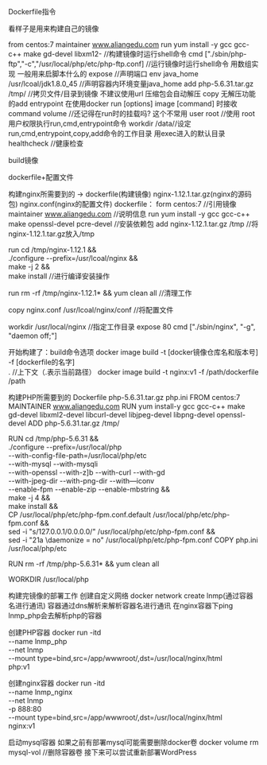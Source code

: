 Dockerfile指令

看样子是用来构建自己的镜像

from centos:7
maintainer www.aliangedu.com
run yum install -y gcc gcc-c++ make gd-devel libxm12- //构建镜像时运行shell命令
cmd ["./sbin/php-ftp","-c","/usr/local/php/etc/php-ftp.conf] //运行镜像时运行shell命令 用数组实现 一般用来启脚本什么的
expose //声明端口
env java_home /usr/lcoal/jdk1.8.0_45 //声明容器内环境变量java_home
add php-5.6.31.tar.gz /tmp/ //拷贝文件/目录到镜像 不建议使用url 压缩包会自动解压
copy 无解压功能的add
entrypoint 在使用docker run [options] image [command] 时接收command
volume //还记得在run时的挂载吗? 这个不常用
user root //使用 root 用户权限执行run,cmd,entrypoint命令
workdir /data//设定run,cmd,entrypoint,copy,add命令的工作目录 用exec进入的默认目录
healthcheck //健康检查

build镜像

dockerfile+配置文件

构建nginx所需要到的 -> dockerfile(构建镜像) nginx-1.12.1.tar.gz(nginx的源码包)   nginx.conf(nginx的配置文件)
dockerfile：
form centos:7   //引用镜像
maintainer www.aliangedu.com    //说明信息
run yum install -y gcc gcc-c++ make openssl-devel pcre-devel    //安装依赖包
add nginx-1.12.1.tar.gz /tmp    //将nginx-1.12.1.tar.gz放入/tmp

run cd /tmp/nginx-1.12.1 && \
    ./configure --prefix=/usr/lcoal/nginx && \
    make -j 2 && \
    make install    //进行编译安装操作

run rm -rf /tmp/nginx-1.12.1* && yum clean all  //清理工作

copy nginx.conf /usr/lcoal/nginx/conf   //将配置文件

workdir /usr/local/nginx    //指定工作目录
expose 80
cmd ["./sbin/nginx", "-g", "daemon off;"]

开始构建了：build命令选项
docker image build -t [docker镜像仓库名和版本号] \
                   -f [dockerfile的名字] \
                   .    //上下文（.表示当前路径）
docker image build -t nginx:v1 -f /path/dockerfile /path

构建PHP所需要到的   Dockerfile  php-5.6.31.tar.gz   php.ini
FROM centos:7
MAINTAINER www.aliangedu.com
RUN yum install-y gcc gcc-c++ make gd-devel libxml2-devel libcurl-devel libjpeg-devel libpng-devel openssl-devel
ADD php-5.6.31.tar.gz /tmp/

RUN cd /tmp/php-5.6.31 && \
    ./configure --prefix=/usr/local/php \
    --with-config-file-path=/usr/local/php/etc \
    --with-mysql --with-mysqli \
    --with-openssl --with-z]b --with-curl --with-gd \
    --with-jpeg-dir --with-png-dir --with—iconv \
    --enable-fpm --enable-zip --enable-mbstring && \
    make -j 4 && \
    make install && \
    CP /usr/local/php/etc/php-fpm.conf.default /usr/local/php/etc/php-fpm.conf && \
    sed -i "s/127.0.0.1/0.0.0.0/" /usr/local/php/etc/php-fpm.conf && \
    sed -i "21a \daemonize = no" /usr/local/php/etc/php-fpm.conf
COPY php.ini /usr/local/php/etc

RUN rm -rf /tmp/php-5.6.31* && yum clean all

WORKDIR /usr/local/php

构建完镜像的部署工作
创建自定义网络  docker network create lnmp(通过容器名进行通讯)
容器通过dns解析来解析容器名进行通讯 在nginx容器下ping lnmp_php会去解析php的容器

创建PHP容器
docker run -itd \
--name lnmp_php \
--net lnmp \
--mount type=bind,src=/app/wwwroot/,dst=/usr/local/nginx/html \
php:v1

创建nginx容器
docker run -itd \
--name lnmp_nginx \
--net lnmp \
-p 888:80 \
--mount type=bind,src=/app/wwwroot/,dst=/usr/local/nginx/html \
nginx:v1

启动mysql容器
如果之前有部署mysql可能需要删除docker卷 docker volume rm mysql-vol  //删除容器卷
接下来可以尝试重新部署WordPress